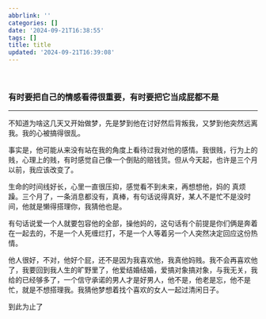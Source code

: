 ```yaml
---
abbrlink: ''
categories: []
date: '2024-09-21T16:38:55'
tags: []
title: title
updated: '2024-09-21T16:39:08'
---
```

<br>

### 有时要把自己的情感看得很重要，有时要把它当成屁都不是

---

不知道为啥这几天又开始做梦，先是梦到他在讨好然后背叛我，又梦到他突然远离我。我的心被搞得很乱。


事实是，他可能从来没有站在我的角度上看待过我对他的感情。我很贱，行为上的贱，心理上的贱，有时感觉自己像一个倒贴的赔钱货。但从今天起，也许是三个月以前，我应该改变了。


生命的时间线好长，心里一直很压抑，感觉看不到未来，再想想他，妈的 真烦躁。三个月了，一条消息都没有，真棒，有句话说得真好，某人不是忙不是没时间，他就是懒得搭理你，我猜他也是。


有句话说爱一个人就要包容他的全部，操他妈的，这句话有个前提是你们俩是奔着在一起去的，不是一个人死缠烂打，不是一个人等着另一个人突然决定回应这份热情。


他人很好，不对，他好个屁，还不是因为我喜欢他，我真他妈贱。我不会再喜欢他了，我要回到我人生的旷野里了，他爱结婚结婚，爱搞对象搞对象，与我无关，我给的已经够多了，一个信守承诺的男人才是好男人，他不是，他老是忘，他不是忙，就是不想搭理我。我猜他梦想着找个喜欢的女人一起过清闲日子。

到此为止了
